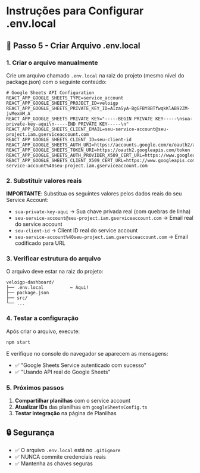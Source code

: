# Instruções para Configurar .env.local

## 📝 Passo 5 - Criar Arquivo .env.local

### 1. Criar o arquivo manualmente

Crie um arquivo chamado `.env.local` na raiz do projeto (mesmo nível do package.json) com o seguinte conteúdo:

```env
# Google Sheets API Configuration
REACT_APP_GOOGLE_SHEETS_TYPE=service_account
REACT_APP_GOOGLE_SHEETS_PROJECT_ID=veloigp
REACT_APP_GOOGLE_SHEETS_PRIVATE_KEY_ID=AIzaSyA-BgGFBY8BTfwqkKlAB92ZM-jvMexmM_A
REACT_APP_GOOGLE_SHEETS_PRIVATE_KEY="-----BEGIN PRIVATE KEY-----\nsua-private-key-aqui\n-----END PRIVATE KEY-----\n"
REACT_APP_GOOGLE_SHEETS_CLIENT_EMAIL=seu-service-account@seu-project.iam.gserviceaccount.com
REACT_APP_GOOGLE_SHEETS_CLIENT_ID=seu-client-id
REACT_APP_GOOGLE_SHEETS_AUTH_URI=https://accounts.google.com/o/oauth2/auth
REACT_APP_GOOGLE_SHEETS_TOKEN_URI=https://oauth2.googleapis.com/token
REACT_APP_GOOGLE_SHEETS_AUTH_PROVIDER_X509_CERT_URL=https://www.googleapis.com/oauth2/v1/certs
REACT_APP_GOOGLE_SHEETS_CLIENT_X509_CERT_URL=https://www.googleapis.com/robot/v1/metadata/x509/seu-service-account%40seu-project.iam.gserviceaccount.com
```

### 2. Substituir valores reais

**IMPORTANTE**: Substitua os seguintes valores pelos dados reais do seu Service Account:

- `sua-private-key-aqui` → Sua chave privada real (com quebras de linha)
- `seu-service-account@seu-project.iam.gserviceaccount.com` → Email real do service account
- `seu-client-id` → Client ID real do service account
- `seu-service-account%40seu-project.iam.gserviceaccount.com` → Email codificado para URL

### 3. Verificar estrutura do arquivo

O arquivo deve estar na raiz do projeto:
```
veloigp-dashboard/
├── .env.local          ← Aqui!
├── package.json
├── src/
└── ...
```

### 4. Testar a configuração

Após criar o arquivo, execute:

```bash
npm start
```

E verifique no console do navegador se aparecem as mensagens:
- ✅ "Google Sheets Service autenticado com sucesso"
- ✅ "Usando API real do Google Sheets"

### 5. Próximos passos

1. **Compartilhar planilhas** com o service account
2. **Atualizar IDs** das planilhas em `googleSheetsConfig.ts`
3. **Testar integração** na página de Planilhas

## 🔒 Segurança

- ✅ O arquivo `.env.local` está no `.gitignore`
- ✅ NUNCA commite credenciais reais
- ✅ Mantenha as chaves seguras
